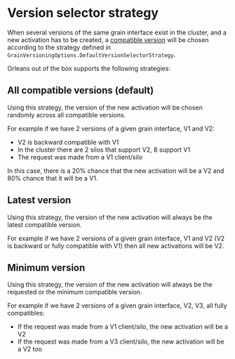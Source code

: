 # Version selector strategy

When several versions of the same grain interface exist in the cluster, and a new activation has to be created, a [compatible version](compatible_grains.md) will be chosen according to the strategy defined in `GrainVersioningOptions.DefaultVersionSelectorStrategy`.

Orleans out of the box supports the following strategies:

## All compatible versions (default)

Using this strategy, the version of the new activation will be chosen randomly across all compatible versions.

For example if we have 2 versions of a given grain interface, V1 and V2:

  - V2 is backward compatible with V1
  - In the cluster there are 2 silos that support V2, 8 support V1
  - The request was made from a V1 client/silo

In this case, there is a 20% chance that the new activation will be a V2 and 80% chance that it will be a V1.

## Latest version

Using this strategy, the version of the new activation will always be the latest compatible version.

For example if we have 2 versions of a given grain interface, V1 and V2 (V2 is backward or fully compatible with V1) then all new activations will be V2.

## Minimum version

Using this strategy, the version of the new activation will always be the requested or the minimum compatible version.

For example if we have 2 versions of a given grain interface, V2, V3, all fully compatibles:

  - If the request was made from a V1 client/silo, the new activation will be a V2
  - If the request was made from a V3 client/silo, the new activation will be a V2 too
